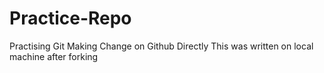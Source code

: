# Practice-Repo
Practising Git
Making Change on Github Directly
This was written on local machine after forking